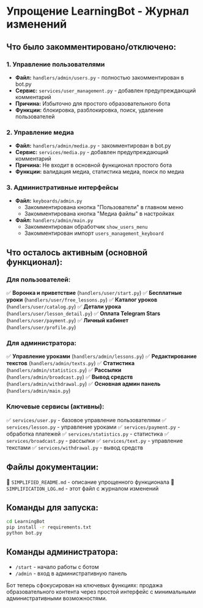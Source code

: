 # Упрощение LearningBot - Журнал изменений

## Что было закомментировано/отключено:

### 1. Управление пользователями
- **Файл:** `handlers/admin/users.py` - полностью закомментирован в bot.py
- **Сервис:** `services/user_management.py` - добавлен предупреждающий комментарий
- **Причина:** Избыточно для простого образовательного бота
- **Функции:** блокировка, разблокировка, поиск, удаление пользователей

### 2. Управление медиа
- **Файл:** `handlers/admin/media.py` - закомментирован в bot.py
- **Сервис:** `services/media.py` - добавлен предупреждающий комментарий  
- **Причина:** Не входит в основной функционал простого бота
- **Функции:** валидация медиа, статистика медиа, поиск по медиа

### 3. Административные интерфейсы
- **Файл:** `keyboards/admin.py`
  - Закомментирована кнопка "Пользователи" в главном меню
  - Закомментирована кнопка "Медиа файлы" в настройках
- **Файл:** `handlers/admin/main.py`
  - Закомментирован обработчик `show_users_menu`
  - Закомментирован импорт `users_management_keyboard`

## Что осталось активным (основной функционал):

### Для пользователей:
✅ **Воронка и приветствие** (`handlers/user/start.py`)
✅ **Бесплатные уроки** (`handlers/user/free_lessons.py`)
✅ **Каталог уроков** (`handlers/user/catalog.py`)
✅ **Детали урока** (`handlers/user/lesson_detail.py`)
✅ **Оплата Telegram Stars** (`handlers/user/payment.py`)
✅ **Личный кабинет** (`handlers/user/profile.py`)

### Для администратора:
✅ **Управление уроками** (`handlers/admin/lessons.py`)
✅ **Редактирование текстов** (`handlers/admin/texts.py`)
✅ **Статистика** (`handlers/admin/statistics.py`)
✅ **Рассылки** (`handlers/admin/broadcast.py`)
✅ **Вывод средств** (`handlers/admin/withdrawal.py`)
✅ **Основная админ панель** (`handlers/admin/main.py`)

### Ключевые сервисы (активны):
✅ `services/user.py` - базовое управление пользователями
✅ `services/lesson.py` - управление уроками
✅ `services/payment.py` - обработка платежей
✅ `services/statistics.py` - статистика
✅ `services/broadcast.py` - рассылки
✅ `services/text.py` - управление текстами
✅ `services/withdrawal.py` - вывод средств

## Файлы документации:
📝 `SIMPLIFIED_README.md` - описание упрощенного функционала
📝 `SIMPLIFICATION_LOG.md` - этот файл с журналом изменений

## Команды для запуска:
```bash
cd LearningBot
pip install -r requirements.txt
python bot.py
```

## Команды администратора:
- `/start` - начало работы с ботом
- `/admin` - вход в административную панель

Бот теперь сфокусирован на ключевых функциях: продажа образовательного контента через простой интерфейс с минимальными административными возможностями.